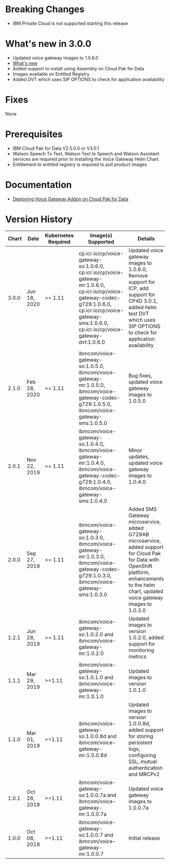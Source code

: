 # Breaking Changes

- IBM Private Cloud is not supported starting this release

# What's new in 3.0.0
- Updated voice gateway images to 1.0.6.0
- [What's new](https://www.ibm.com/support/knowledgecenter/SS4U29/whatsnew.html)
- Added support to install using Assembly on Cloud Pak for Data
- Images available on Entitled Registry
- Added DVT which uses SIP OPTIONS to check for application availability

# Fixes

None

# Prerequisites
- IBM Cloud Pak for Data V2.5.0.0 or V3.0.1
- Watson Speech To Text, Watson Text to Speech and Watson Assistant services are required prior to installing the Voice Gateway Helm Chart.
- Entitlement to entitled registry is required to pull product images

# Documentation

- [Deploying Voice Gateway Addon on Cloud Pak for Data](https://www.ibm.com/support/knowledgecenter/SSQNUZ_current/svc-wavi/wavi-addon-install.html)

# Version History
| Chart | Date        | Kubernetes Required | Image(s) Supported | Details |
| ----- | ----------- | ----------- | ------------------ | ------- |
| 3.0.0 | Jun 18, 2020 | >= 1.11             | cp.icr.io/cp/voice-gateway-so:1.0.6.0, cp.icr.io/cp/voice-gateway-mr:1.0.6.0, cp.icr.io/cp/voice-gateway-codec-g729:1.0.6.0, cp.icr.io/cp/voice-gateway-sms:1.0.6.0, cp.icr.io/cp/voice-gateway-dvt:1.0.6.0   | Updated voice gateway images to 1.0.6.0, Remove support for ICP, add support for CP4D 3.0.1, added helm test DVT which uses SIP OPTIONS to check for application availability                                                            |
| 2.1.0 | Feb 28, 2020 | >= 1.11             | ibmcom/voice-gateway-so:1.0.5.0, ibmcom/voice-gateway-mr:1.0.5.0, ibmcom/voice-gateway-codec-g729:1.0.5.0, ibmcom/voice-gateway-sms:1.0.5.0   | Bug fixes, updated voice gateway images to 1.0.5.0                                                                |
| 2.0.1 | Nov 22, 2019 | >= 1.11             | ibmcom/voice-gateway-so:1.0.4.0, ibmcom/voice-gateway-mr:1.0.4.0, ibmcom/voice-gateway-codec-g729:1.0.4.0, ibmcom/voice-gateway-sms:1.0.4.0   | Minor updates, updated voice gateway images to 1.0.4.0                                                                |
| 2.0.0 | Sep 27, 2019 | >= 1.11             | ibmcom/voice-gateway-so:1.0.3.0, ibmcom/voice-gateway-mr:1.0.3.0, ibmcom/voice-gateway-codec-g729:1.0.3.0, ibmcom/voice-gateway-sms:1.0.3.0   | Added SMS Gateway microservice, added G729AB microservice, added support for Cloud Pak for Data with OpenShift platform, enhancements to the helm chart, updated voice gateway images to 1.0.3.0                                                                |
| 1.2.1 | Jun 28, 2019 | >= 1.11    | ibmcom/voice-gateway-so:1.0.2.0 and ibmcom/voice-gateway-mr:1.0.2.0 | Updated images to version 1.0.2.0, added support for monitoring metrics |
| 1.1.1 | Mar 29, 2019 | >=1.11    | ibmcom/voice-gateway-so:1.0.1.0 and ibmcom/voice-gateway-mr:1.0.1.0 | Updated images to version 1.0.1.0 |
| 1.1.0 | Mar 01, 2019 | >=1.11    | ibmcom/voice-gateway-so:1.0.0.8d and ibmcom/voice-gateway-mr:1.0.0.8d | Updated images to version 1.0.0.8d, added support for storing persistent logs, configuring SSL, mutual authentication and MRCPv2 |
| 1.0.1 | Oct 26, 2018 | >=1.11    | ibmcom/voice-gateway-so:1.0.0.7a and ibmcom/voice-gateway-mr:1.0.0.7a | Updated voice gateway images to 1.0.0.7a |
| 1.0.0 | Oct 08, 2018 | >=1.11    | ibmcom/voice-gateway-so:1.0.0.7 and ibmcom/voice-gateway-mr:1.0.0.7 | Initial release |